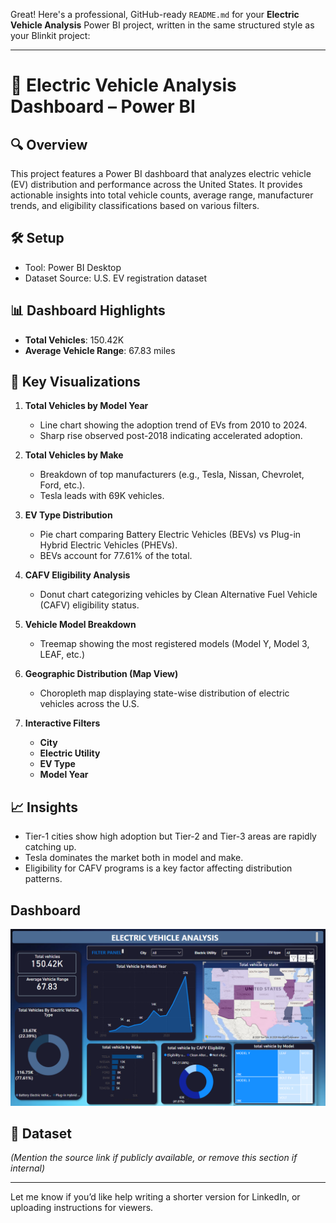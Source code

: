 Great! Here's a professional, GitHub-ready `README.md` for your **Electric Vehicle Analysis** Power BI project, written in the same structured style as your Blinkit project:

---

# 🚗 Electric Vehicle Analysis Dashboard – Power BI

## 🔍 Overview

This project features a Power BI dashboard that analyzes electric vehicle (EV) distribution and performance across the United States. It provides actionable insights into total vehicle counts, average range, manufacturer trends, and eligibility classifications based on various filters.

## 🛠 Setup

* Tool: Power BI Desktop
* Dataset Source: U.S. EV registration dataset 
## 📊 Dashboard Highlights

* **Total Vehicles**: 150.42K
* **Average Vehicle Range**: 67.83 miles

## 📌 Key Visualizations

1. **Total Vehicles by Model Year**

   * Line chart showing the adoption trend of EVs from 2010 to 2024.
   * Sharp rise observed post-2018 indicating accelerated adoption.

2. **Total Vehicles by Make**

   * Breakdown of top manufacturers (e.g., Tesla, Nissan, Chevrolet, Ford, etc.).
   * Tesla leads with 69K vehicles.

3. **EV Type Distribution**

   * Pie chart comparing Battery Electric Vehicles (BEVs) vs Plug-in Hybrid Electric Vehicles (PHEVs).
   * BEVs account for 77.61% of the total.

4. **CAFV Eligibility Analysis**

   * Donut chart categorizing vehicles by Clean Alternative Fuel Vehicle (CAFV) eligibility status.

5. **Vehicle Model Breakdown**

   * Treemap showing the most registered models (Model Y, Model 3, LEAF, etc.)

6. **Geographic Distribution (Map View)**

   * Choropleth map displaying state-wise distribution of electric vehicles across the U.S.

7. **Interactive Filters**

   * **City**
   * **Electric Utility**
   * **EV Type**
   * **Model Year**

## 📈 Insights

* Tier-1 cities show high adoption but Tier-2 and Tier-3 areas are rapidly catching up.
* Tesla dominates the market both in model and make.
* Eligibility for CAFV programs is a key factor affecting distribution patterns.

## Dashboard 
<p align="center">
    <img src="https://github.com/vishwa-desai12/Electric-vehicle-analysis---PowerBI-Dashboard/blob/main/electric%20vehicle%20analysis.png" alt="BlinkIt Dashboard"/>
</p>

## 🔗 Dataset

*(Mention the source link if publicly available, or remove this section if internal)*

---

Let me know if you’d like help writing a shorter version for LinkedIn, or uploading instructions for viewers.
